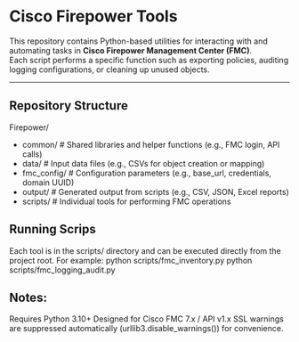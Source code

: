 # Cisco Firepower Tools

This repository contains Python-based utilities for interacting with and automating tasks in **Cisco Firepower Management Center (FMC)**.  
Each script performs a specific function such as exporting policies, auditing logging configurations, or cleaning up unused objects.

---

## Repository Structure

Firepower/
- common/ # Shared libraries and helper functions (e.g., FMC login, API calls)
- data/ # Input data files (e.g., CSVs for object creation or mapping)
- fmc_config/ # Configuration parameters (e.g., base_url, credentials, domain UUID)
- output/ # Generated output from scripts (e.g., CSV, JSON, Excel reports)
- scripts/ # Individual tools for performing FMC operations

## Running Scrips

Each tool is in the scripts/ directory and can be executed directly from the project root.
For example:
python scripts/fmc_inventory.py
python scripts/fmc_logging_audit.py

## Notes:

Requires Python 3.10+
Designed for Cisco FMC 7.x / API v1.x
SSL warnings are suppressed automatically (urllib3.disable_warnings()) for convenience.
